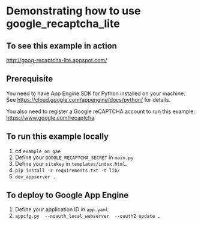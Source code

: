 # Demonstrating how to use google_recaptcha_lite

## To see this example in action
http://goog-recaptcha-lite.appspot.com/


## Prerequisite
You need to have App Engine SDK for Python installed on your machine. See https://cloud.google.com/appengine/docs/python/ for details.

You also need to register a Google reCAPTCHA account to run this example: https://www.google.com/recaptcha


## To run this example locally
1. cd `example_on_gae`
2. Define your `GOOGLE_RECAPTCHA_SECRET` in `main.py`.
3. Define your `sitekey` in `templates/index.html`.
4. `pip install -r requirements.txt -t lib/`
5. `dev_appserver .`


## To deploy to Google App Engine
1. Define your application ID in `app.yaml`.
2. `appcfg.py  --noauth_local_webserver  --oauth2 update .`
